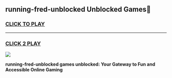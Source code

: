 
## running-fred-unblocked Unblocked Games👋
<h3>
<a href="https://news.freeplayer.one?title=running-fred-unblocked&ref=16F">CLICK TO PLAY</a></h3>
<hr>

<h3>
<a href="https://news.freeplayer.one?title=running-fred-unblocked&ref=16F">CLICK 2 PLAY</a>
  
</h3>

<a href="https://news.freeplayer.one?title=running-fred-unblocked&ref=16F/"><img src="https://clearcache.store/games.png"></a>


**running-fred-unblocked games unblocked: Your Gateway to Fun and Accessible Online Gaming**
